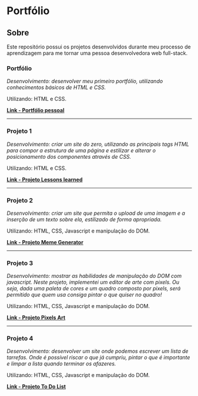 # Portfólio

## Sobre

Este repositório possui os projetos desenvolvidos durante meu processo de aprendizagem para me tornar uma pessoa desenvolvedora web full-stack.

### Portfólio
<p><em>Desenvolvimento: desenvolver meu primeiro portfólio, utilizando conhecimentos básicos de HTML e CSS.</em></p>
<p>Utilizando: HTML e CSS.</p>
<p><a href="https://danieleperse.github.io/portfolio-pessoal/"><strong>Link - Portfólio pessoal</strong></a></p>

<hr />

### Projeto 1

<p><em>Desenvolvimento: criar um site do zero, utilizando as principais tags HTML para compor a estrutura de uma página e estilizar e alterar o posicionamento dos componentes através de CSS.</em></p>
<p>Utilizando: HTML e CSS.</p>
<p><a href="https://danieleperse.github.io/projetos/lessons-learned/"><strong>Link - Projeto Lessons learned</strong></a></p>

<hr />

### Projeto 2

<p><em>Desenvolvimento: criar um site que permita o upload de uma imagem e a inserção de um texto sobre ela, estilizado de forma apropriada.</em></p>
<p>Utilizando: HTML, CSS, Javascript e manipulação do DOM.</p>
<p><a href="https://danieleperse.github.io/projetos/meme-generator/"><strong>Link - Projeto Meme Generator</strong></a></p>

<hr />

### Projeto 3

<p><em>Desenvolvimento: mostrar as habilidades de manipulação do DOM com javascript. Neste projeto, implementei um editor de arte com pixels. Ou seja, dada uma paleta de cores e um quadro composto por pixels, será permitido que quem usa consiga pintar o que quiser no quadro!</em></p>
<p>Utilizando: HTML, CSS, Javascript e manipulação do DOM.</p>
<p><a href="https://danieleperse.github.io/projetos/pixels-art"><strong>Link - Projeto Pixels Art</strong></a></p>

<hr />

### Projeto 4

<p><em>Desenvolvimento: desenvolver um site onde podemos escrever um lista de tarrefas. Onde é possível riscar o que já cumpriu, pintar o que é importante e limpar a lista quando terminar os afazeres.</em></p>
<p>Utilizando: HTML, CSS, Javascript e manipulação do DOM.</p>
<p><a href="https://danieleperse.github.io/projetos/to-do-list"><strong>Link - Projeto To Do List</strong></a></p>
